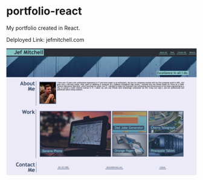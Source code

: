 # portfolio-react

My portfolio created in React.

Delployed Link: jefmitchell.com

![site screenshot](/src/assests/images/Portfolio_Screenshot.png)